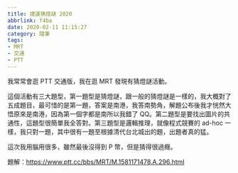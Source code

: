 ```yaml
---
title: 捷運猜燈謎 2020
abbrlink: f4ba
date: 2020-02-11 11:15:27
category: 隨筆
tags:
- MRT
- 交通
- PTT
---
```

我常常會逛 PTT 交通版，我在逛 MRT 發現有猜燈謎活動。
<!-- more -->
這個活動有三大題型，第一題型是猜燈謎，跟一般的猜燈謎是一樣的，我大概對了五成題目，最可惜的是第一題，答案是南港，我答南勢角，解題公布後我才恍然大悟原來是南港，因為第一個字都是南所以我錯了 QQ。第二題型是要找出圖片的共通性，這題型很簡單我全答對。第三題型是邏輯推理，就像程式競賽的 ad-hoc 一樣，我只對一題，其中很有一題至根據清代台北城出的題，出題者真的猛。

這次我用腦用很多，雖然最後沒得到 P 幣，但是猜得很過癮。

題解：https://www.ptt.cc/bbs/MRT/M.1581171478.A.296.html
